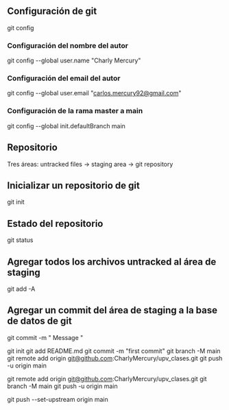 ## Configuración de git
git config

### Configuración del nombre del autor
git config --global user.name "Charly Mercury"

### Configuración del email del autor
git config --global user.email "carlos.mercury92@gmail.com"

### Configuración de la rama master a main
git config --global init.defaultBranch main

## Repositorio
Tres áreas: untracked files -> staging area -> git repository

## Inicializar un repositorio de git
git init

## Estado del repositorio
git status

## Agregar todos los archivos untracked al área de staging
git add -A

## Agregar un commit del área de staging a la base de datos de git
git commit -m " Message "




git init
git add README.md
git commit -m "first commit"
git branch -M main
git remote add origin git@github.com:CharlyMercury/upv_clases.git
git push -u origin main


git remote add origin git@github.com:CharlyMercury/upv_clases.git
git branch -M main
git push -u origin main

git push --set-upstream origin main